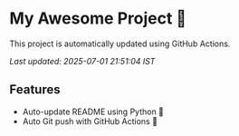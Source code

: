# My Awesome Project 🚀

This project is automatically updated using GitHub Actions.

_Last updated: 2025-07-01 21:51:04 IST_

## Features
- Auto-update README using Python 🐍
- Auto Git push with GitHub Actions 🤖
